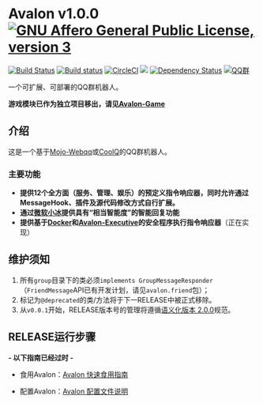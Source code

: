 # Avalon v1.0.0    [![GNU Affero General Public License, version 3](https://www.gnu.org/graphics/agplv3-155x51.png)](https://www.gnu.org/licenses/lgpl.html) 

[![Build Status](https://travis-ci.org/Ray-Eldath/Avalon.svg?branch=master&style=flat-square)](https://travis-ci.org/Ray-Eldath/Avalon) [![Build status](https://ci.appveyor.com/api/projects/status/wathx1whvj24y44p?style=flat-square)](https://ci.appveyor.com/project/Ray-Eldath/avalon)    [![CircleCI](https://circleci.com/gh/Ray-Eldath/Avalon/tree/master.svg?style=svg)](https://circleci.com/gh/Ray-Eldath/Avalon/tree/master) [![](https://jitpack.io/v/Ray-Eldath/Avalon.svg?style=flat-square)](https://jitpack.io/#Ray-Eldath/Avalon) [![Dependency Status](https://www.versioneye.com/user/projects/58f4645d9f10f8003f885743/badge.svg?style=flat-square)](https://www.versioneye.com/user/projects/58f4645d9f10f8003f885743)    [![QQ群](https://img.shields.io/badge/QQ%E7%BE%A4-ProgramLeague-blue.svg?style=flat-square)](https://jq.qq.com/?_wv=1027&k=46GveNI)

一个可扩展、可部署的QQ群机器人。

**游戏模块已作为独立项目移出，请见[Avalon-Game](https://github.com/Ray-Eldath/Avalon-Game)**

## 介绍
这是一个基于[Mojo-Webqq](https://github.com/sjdy521/Mojo-Webqq)或[CoolQ](https://cqp.cc)的QQ群机器人。

### 主要功能
 - **提供12个全方面（服务、管理、娱乐）的预定义指令响应器，同时允许通过MessageHook、插件及源代码修改方式自行扩展。**
 - **通过[微软小冰](http://www.msxiaoice.com)提供具有“相当智能度”的智能回复功能**
 - **提供基于[Docker](https://www.docker.com)和[Avalon-Executive](https://github.com/ProgramLeague/Avalon-Executive)的安全程序执行指令响应器**（正在实现）
## 维护须知

1. 所有```group```目录下的类必须```implements GroupMessageResponder```（``FriendMessage``API已有开发计划，请见``avalon.friend``包）；
2. 标记为`@deprecated`的类/方法将于下一RELEASE中被正式移除。
3. 从`v0.0.1`开始，RELEASE版本号的管理将遵循[语义化版本 2.0.0](http://semver.org/lang/zh-CN/)规范。

## RELEASE运行步骤

**- 以下指南已经过时 -**

 - 食用Avalon：[Avalon 快速食用指南](http://ray-eldath.tech/2017/05/28/avalon-quick-start-guide/)

 - 配置Avalon：[Avalon 配置文件说明](http://ray-eldath.tech/2017/05/28/avalon-profile-description/)